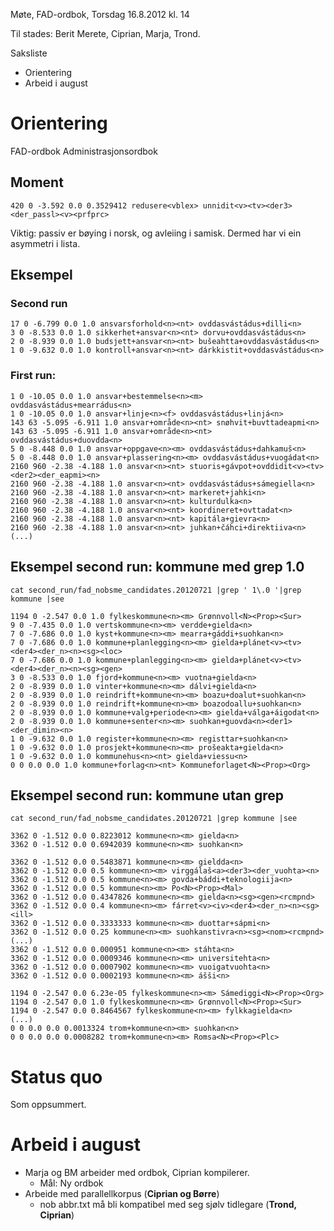 Møte, FAD-ordbok,  Torsdag 16.8.2012 kl. 14

Til stades: Berit Merete, Ciprian, Marja, Trond.

Saksliste

* Orientering
* Arbeid i august

#  Orientering

FAD-ordbok
Administrasjonsordbok

##  Moment

```
420 0 -3.592 0.0 0.3529412 redusere<vblex> unnidit<v><tv><der3><der_passl><v><prfprc>
```

Viktig: passiv er bøying i norsk, og avleiing i samisk. Dermed har vi ein
asymmetri i lista.

##  Eksempel

###  Second run

```
17 0 -6.799 0.0 1.0 ansvarsforhold<n><nt> ovddasvástádus+dilli<n>
3 0 -8.533 0.0 1.0 sikkerhet+ansvar<n><nt> dorvu+ovddasvástádus<n>
2 0 -8.939 0.0 1.0 budsjett+ansvar<n><nt> bušeahtta+ovddasvástádus<n>
1 0 -9.632 0.0 1.0 kontroll+ansvar<n><nt> dárkkistit+ovddasvástádus<n>
```

###  First run:

```
1 0 -10.05 0.0 1.0 ansvar+bestemmelse<n><m> ovddasvástádus+mearrádus<n>
1 0 -10.05 0.0 1.0 ansvar+linje<n><f> ovddasvástádus+linjá<n>
143 63 -5.095 -6.911 1.0 ansvar+område<n><nt> snøhvit+buvttadeapmi<n>
143 63 -5.095 -6.911 1.0 ansvar+område<n><nt> ovddasvástádus+duovdda<n>
5 0 -8.448 0.0 1.0 ansvar+oppgave<n><m> ovddasvástádus+dahkamuš<n>
5 0 -8.448 0.0 1.0 ansvar+plassering<n><m> ovddasvástádus+vuogádat<n>
2160 960 -2.38 -4.188 1.0 ansvar<n><nt> stuoris+gávpot+ovddidit<v><tv><der2><der_eapmi><n>
2160 960 -2.38 -4.188 1.0 ansvar<n><nt> ovddasvástádus+sámegiella<n>
2160 960 -2.38 -4.188 1.0 ansvar<n><nt> markeret+jahki<n>
2160 960 -2.38 -4.188 1.0 ansvar<n><nt> kulturdulka<n>
2160 960 -2.38 -4.188 1.0 ansvar<n><nt> koordineret+ovttadat<n>
2160 960 -2.38 -4.188 1.0 ansvar<n><nt> kapitála+gievra<n>
2160 960 -2.38 -4.188 1.0 ansvar<n><nt> juhkan+čáhci+direktiiva<n>
(...)
```

##  Eksempel second run: kommune med grep 1.0

`cat second_run/fad_nobsme_candidates.20120721 |grep ' 1\.0 '|grep kommune |see`

```
1194 0 -2.547 0.0 1.0 fylkeskommune<n><m> Grønnvoll<N><Prop><Sur>
9 0 -7.435 0.0 1.0 vertskommune<n><m> verdde+gielda<n>
7 0 -7.686 0.0 1.0 kyst+kommune<n><m> mearra+gáddi+suohkan<n>
7 0 -7.686 0.0 1.0 kommune+planlegging<n><m> gielda+plánet<v><tv><der4><der_n><n><sg><loc>
7 0 -7.686 0.0 1.0 kommune+planlegging<n><m> gielda+plánet<v><tv><der4><der_n><n><sg><gen>
3 0 -8.533 0.0 1.0 fjord+kommune<n><m> vuotna+gielda<n>
2 0 -8.939 0.0 1.0 vinter+kommune<n><m> dálvi+gielda<n>
2 0 -8.939 0.0 1.0 reindrift+kommune<n><m> boazu+doalut+suohkan<n>
2 0 -8.939 0.0 1.0 reindrift+kommune<n><m> boazodoallu+suohkan<n>
2 0 -8.939 0.0 1.0 kommune+valg+periode<n><m> gielda+válga+áigodat<n>
2 0 -8.939 0.0 1.0 kommune+senter<n><m> suohkan+guovda<n><der1><der_dimin><n>
1 0 -9.632 0.0 1.0 register+kommune<n><m> registtar+suohkan<n>
1 0 -9.632 0.0 1.0 prosjekt+kommune<n><m> prošeakta+gielda<n>
1 0 -9.632 0.0 1.0 kommunehus<n><nt> gielda+viessu<n>
0 0 0.0 0.0 1.0 kommune+forlag<n><nt> Kommuneforlaget<N><Prop><Org>
```

##  Eksempel second run: kommune utan grep

`cat second_run/fad_nobsme_candidates.20120721 |grep kommune |see`

```
3362 0 -1.512 0.0 0.8223012 kommune<n><m> gielda<n>
3362 0 -1.512 0.0 0.6942039 kommune<n><m> suohkan<n>

3362 0 -1.512 0.0 0.5483871 kommune<n><m> gieldda<n>
3362 0 -1.512 0.0 0.5 kommune<n><m> virggálaš<a><der3><der_vuohta><n>
3362 0 -1.512 0.0 0.5 kommune<n><m> govda+báddi+teknologiija<n>
3362 0 -1.512 0.0 0.5 kommune<n><m> Po<N><Prop><Mal>
3362 0 -1.512 0.0 0.4347826 kommune<n><m> gielda<n><sg><gen><rcmpnd>
3362 0 -1.512 0.0 0.4 kommune<n><m> fárret<v><iv><der4><der_n><n><sg><ill>
3362 0 -1.512 0.0 0.3333333 kommune<n><m> duottar+sápmi<n>
3362 0 -1.512 0.0 0.25 kommune<n><m> suohkanstivra<n><sg><nom><rcmpnd>
(...)
3362 0 -1.512 0.0 0.000951 kommune<n><m> stáhta<n>
3362 0 -1.512 0.0 0.0009346 kommune<n><m> universitehta<n>
3362 0 -1.512 0.0 0.0007902 kommune<n><m> vuoigatvuohta<n>
3362 0 -1.512 0.0 0.0002193 kommune<n><m> ášši<n>

1194 0 -2.547 0.0 6.23e-05 fylkeskommune<n><m> Sámediggi<N><Prop><Org>
1194 0 -2.547 0.0 1.0 fylkeskommune<n><m> Grønnvoll<N><Prop><Sur>
1194 0 -2.547 0.0 0.8464567 fylkeskommune<n><m> fylkkagielda<n>
(...)
0 0 0.0 0.0 0.0013324 trom+kommune<n><m> suohkan<n>
0 0 0.0 0.0 0.0008282 trom+kommune<n><m> Romsa<N><Prop><Plc>
```

#  Status quo

Som oppsummert.

#  Arbeid i august

* Marja og BM arbeider med ordbok, Ciprian kompilerer.
    - Mål: Ny ordbok
* Arbeide med parallellkorpus (**Ciprian og Børre**)
    - nob abbr.txt må bli kompatibel med seg sjølv tidlegare (**Trond, Ciprian**)
